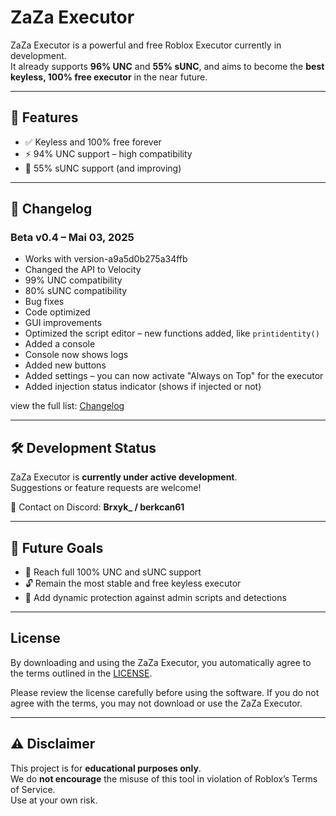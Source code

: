 # ZaZa Executor

ZaZa Executor is a powerful and free Roblox Executor currently in development.  
It already supports **96% UNC** and **55% sUNC**, and aims to become the **best keyless, 100% free executor** in the near future.

---

## 🚀 Features

- ✅ Keyless and 100% free forever
- ⚡ 94% UNC support – high compatibility
- 🔧 55% sUNC support (and improving)

---

## 📜 Changelog

### Beta v0.4 – Mai 03, 2025
- Works with version-a9a5d0b275a34ffb
- Changed the API to Velocity
- 99% UNC compatibility
- 80% sUNC compatibility
- Bug fixes
- Code optimized
- GUI improvements
- Optimized the script editor – new functions added, like `printidentity()`
- Added a console
- Console now shows logs
- Added new buttons
- Added settings – you can now activate "Always on Top" for the executor
- Added injection status indicator (shows if injected or not)

view the full list: [Changelog](CHANGELOG.md)

---

## 🛠️ Development Status

ZaZa Executor is **currently under active development**.  
Suggestions or feature requests are welcome!

💬 Contact on Discord: **Brxyk_ / berkcan61**

---

## 📌 Future Goals

- 💯 Reach full 100% UNC and sUNC support
- 🔓 Remain the most stable and free keyless executor
- 🧬 Add dynamic protection against admin scripts and detections

---

## License

By downloading and using the ZaZa Executor, you automatically agree to the terms outlined in the [LICENSE](LICENSE).

Please review the license carefully before using the software. If you do not agree with the terms, you may not download or use the ZaZa Executor.

---

## ⚠️ Disclaimer

This project is for **educational purposes only**.  
We do **not encourage** the misuse of this tool in violation of Roblox’s Terms of Service.  
Use at your own risk.
